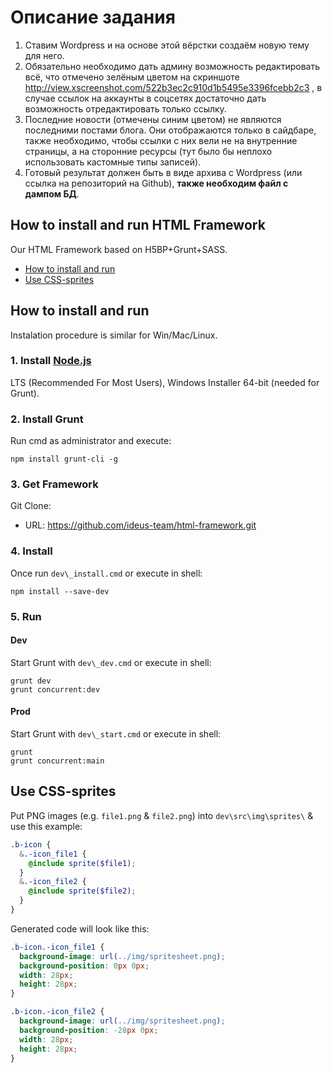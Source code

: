 # Описание задания

1. Ставим Wordpress и на основе этой вёрстки создаём новую тему для него.
2. Обязательно необходимо дать админу возможность редактировать всё, что отмечено зелёным цветом на скриншоте http://view.xscreenshot.com/522b3ec2c910d1b5495e3396fcebb2c3 , в случае ссылок на аккаунты в соцсетях достаточно дать возможность отредактировать только ссылку.
3. Последние новости (отмечены синим цветом) не являются последними постами блога. Они отображаются только в сайдбаре, также необходимо, чтобы ссылки с них вели не на внутренние страницы, а на сторонние ресурсы (тут было бы неплохо использовать кастомные типы записей).
4. Готовый результат должен быть в виде архива с Wordpress (или ссылка на репозиторий на Github), **также необходим файл с дампом БД**.

## How to install and run HTML Framework
Our HTML Framework based on H5BP+Grunt+SASS.
* [How to install and run](#how-to-install-and-run)
* [Use CSS-sprites](#use-css-sprites)

## How to install and run
Instalation procedure is similar for Win/Mac/Linux.

### 1. Install [Node.js](https://nodejs.org/en/download/current/)
LTS (Recommended For Most Users), Windows Installer 64-bit (needed for Grunt).

### 2. Install Grunt
Run cmd as administrator and execute:

```shell
npm install grunt-cli -g
```

### 3. Get Framework
Git Clone:
- URL: https://github.com/ideus-team/html-framework.git

### 4. Install
Once run `dev\_install.cmd` or execute in shell:

```shell
npm install --save-dev
```

### 5. Run
#### Dev
Start Grunt with `dev\_dev.cmd` or execute in shell:

```shell
grunt dev
grunt concurrent:dev
```

#### Prod
Start Grunt with `dev\_start.cmd` or execute in shell:

```shell
grunt
grunt concurrent:main
```

## Use CSS-sprites

Put PNG images (e.g. `file1.png` & `file2.png`) into `dev\src\img\sprites\` & use this example:

```scss
.b-icon {
  &.-icon_file1 {
    @include sprite($file1);
  }
  &.-icon_file2 {
    @include sprite($file2);
  }
}
```

Generated code will look like this:

```css
.b-icon.-icon_file1 {
  background-image: url(../img/spritesheet.png);
  background-position: 0px 0px;
  width: 28px;
  height: 28px;
}

.b-icon.-icon_file2 {
  background-image: url(../img/spritesheet.png);
  background-position: -28px 0px;
  width: 28px;
  height: 28px;
}
```
